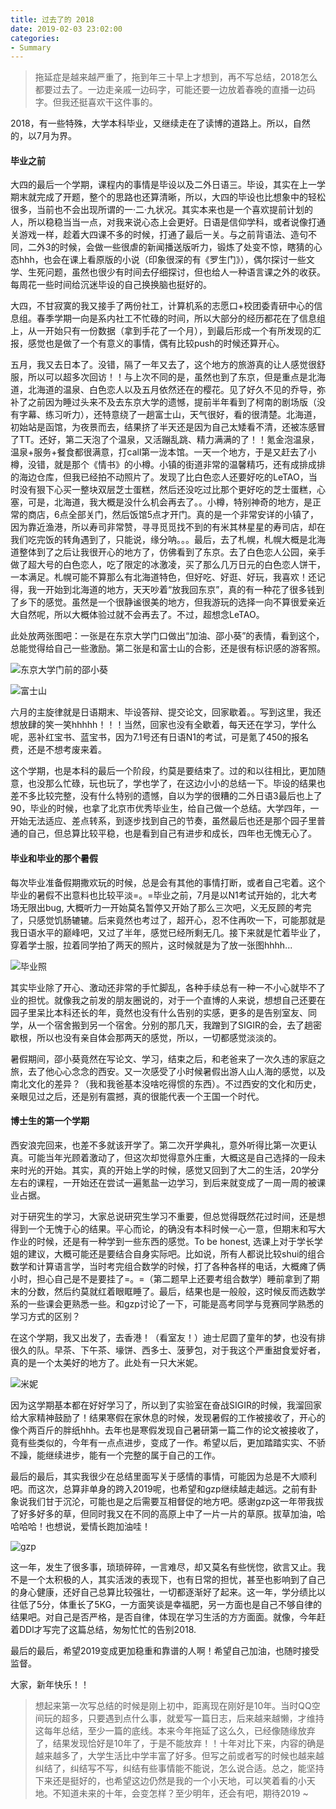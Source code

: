 ```yaml
---
title: 过去了的 2018
date: 2019-02-03 23:02:00
categories:
- Summary
---
```


> 拖延症是越来越严重了，拖到年三十早上才想到，再不写总结，2018怎么都要过去了。一边走亲戚一边码字，可能还要一边放着春晚的直播一边码字。但我还挺喜欢干这件事的。

2018，有一些特殊，大学本科毕业，又继续走在了读博的道路上。所以，自然的，以7月为界。

#### 毕业之前

大四的最后一个学期，课程内的事情是毕设以及二外日语三。毕设，其实在上一学期末就完成了开题，整个的思路也还算清晰，所以，大四的毕设也比想象中的轻松很多，当前也不会出现所谓的一·二·九状况。其实本来也是一个喜欢提前计划的人，所以稳稳当当一点，对我来说心态上会更好。日语是信仰学科，或者说像打通关游戏一样，趁着大四课不多的时候，打通了最后一关。与之前背语法、造句不同，二外3的时候，会做一些很虐的新闻播送版听力，锻炼了处变不惊，瞎猜的心态hhh，也会在课上看原版的小说（印象很深的有《罗生门》），偶尔探讨一些文学、生死问题，虽然也很少有时间去仔细探讨，但也给人一种语言课之外的收获。每周花一些时间给沉迷毕设的自己换换脑也挺好的。

大四，不甘寂寞的我又接手了两份社工，计算机系的志愿口+校团委青研中心的信息组。春季学期一向是系内社工不忙碌的时间，所以大部分的经历都花在了信息组上，从一开始只有一份数据（拿到手花了一个月），到最后形成一个有所发现的汇报，感觉也是做了一个有意义的事情，偶有比较push的时候还算开心。

五月，我又去日本了。没错，隔了一年又去了，这个地方的旅游真的让人感觉很舒服，所以可以超多次回访！！与上次不同的是，虽然也到了东京，但是重点是北海道，北海道的温泉、白色恋人以及五月依然还在的樱花。见了好久不见的乔导，弥补了之前因为睡过头来不及去东京大学的遗憾，提前半年看到了柯南的剧场版（没有字幕、练习听力），还特意绕了一趟富士山，天气很好，看的很清楚。北海道，初始站是函馆，为夜景而去，结果挤了半天还是因为自己太矮看不清，还被冻感冒了TT。还好，第二天泡了个温泉，又活蹦乱跳、精力满满的了！！氪金泡温泉，温泉+服务+餐食都很满意，打call第一泷本馆。一天一个地方，于是又赶去了小樽，没错，就是那个《情书》的小樽。小镇的街道非常的温馨精巧，还有成排成排的海边仓库，但我已经拍不动照片了。发现了比白色恋人还要好吃的LeTAO，当时没有狠下心买一整块双层芝士蛋糕，然后还没吃过比那个更好吃的芝士蛋糕，心塞，可是，北海道，我大概是没什么机会再去了。。小樽，特别神奇的地方，是正常的商店，6点全部关门，然后饭馆5点才开门。真的是一个非常安详的小镇了，因为靠近渔港，所以寿司非常赞，寻寻觅觅找不到的有米其林星星的寿司店，却在我们吃完饭的转角遇到了，只能说，缘分呐。。。最后，去了札幌，札幌大概是北海道整体到了之后让我很开心的地方了，仿佛看到了东京。去了白色恋人公园，亲手做了超大号的白色恋人，吃了限定的冰激凌，买了那么几万日元的白色恋人饼干，一本满足。札幌可能不算那么有北海道特色，但好吃、好逛、好玩，我喜欢！还记得，我一开始到北海道的地方，天天吵着“放我回东京”，真的有一种花了很多钱到了乡下的感觉。虽然是一个很静谧很美的地方，但我游玩的选择一向不算很爱亲近大自然呢，所以大概体验过就不会再去了。不过，超想念LeTAO。

此处放两张图吧：一张是在东京大学门口做出“加油、邵小葵”的表情，看到这个，总能觉得给自己一些激励。第二张是和富士山的合影，还是很有标识感的游客照。

![东京大学门前的邵小葵]({{site.url}}/assets/images/2019-02-03/dongjingdaxue.JPG) 

![富士山]({{site.url}}/assets/images/2019-02-03/fuji.JPG) 

六月的主旋律就是日语期末、毕设答辩、提交论文，回家歇着。。写到这里，我还想放肆的笑一笑hhhhh！！！当然，回家也没有全歇着，每天还在学习，学什么呢，恶补红宝书、蓝宝书，因为7.1号还有日语N1的考试，可是氪了450的报名费，还是不想考废来着。

这个学期，也是本科的最后一个阶段，约莫是要结束了。过的和以往相比，更加随意，也没那么忙碌，玩也玩了，学也学了，在这边小小的总结一下。毕设的结果也差不多比较完整，没有什么特别的遗憾，自以为学的很糟的二外日语3最后也上了90，毕业的时候，也拿了北京市优秀毕业生，给自己做一个总结。大学四年，一开始无法适应、差点转系，到逐步找到自己的节奏，虽然最后也还是那个园子里普通的自己，但总算比较平稳，也是看到自己有进步和成长，四年也无愧无心了。

#### 毕业和毕业的那个暑假

每次毕业准备假期撒欢玩的时候，总是会有其他的事情打断，或者自己宅着。这个毕业的暑假不出意料也比较平淡=。=毕业之前，7月是以N1考试开始的，北大考场无限出bug, 大概听力一开始莫名暂停又开始了那么三次吧，义无反顾的考完了，只感觉饥肠辘辘。后来竟然也考过了，超开心，忍不住再吹一下，可能那就是我日语水平的巅峰吧，又过了半年，感觉已经所剩无几。接下来就是忙着毕业了，穿着学士服，拉着同学拍了两天的照片，这时候就是为了放一张图hhhh...

![毕业照]({{site.url}}/assets/images/2019-02-03/biye.JPG) 

其实毕业除了开心、激动还非常的手忙脚乱，各种手续总有一种一不小心就毕不了业的担忧。就像我之前发的朋友圈说的，对于一个直博的人来说，想想自己还要在园子里呆比本科还长的年，竟然也没有什么告别的实感，更多的是告别室友、同学，从一个宿舍搬到另一个宿舍。分别的那几天，我蹭到了SIGIR的会，去了趟密歇根，所以也没有亲自体会那两天的感觉，所以，一切都感觉淡淡的。

暑假期间，邵小葵竟然在写论文、学习，结束之后，和老爸来了一次久违的家庭之旅，去了他心心念念的西安。又一次感受了小时候暑假出游人山人海的感觉，以及南北文化的差异？（我和我爸基本没啥吃得惯的东西）。不过西安的文化和历史，亲眼见过之后，还是别有震撼，真的很能代表一个王国一个时代。

#### 博士生的第一个学期

西安浪完回来，也差不多就该开学了。第二次开学典礼，意外听得比第一次更认真。可能当年光顾着激动了，但这次却觉得意外庄重，大概这是自己选择的一段未来时光的开始。其实，真的开始上学的时候，感觉又回到了大二的生活，20学分左右的课程，一开始还在尝试一遍氪盐一边学习，到后来就变成了一周一周的被课业占据。

对于研究生的学习，大家总说研究生学习不重要，但总觉得既然花过时间，还是想得到一个无愧于心的结果。平心而论，的确没有本科时候一心一意，但期末和写大作业的时候，还是有一种学到一些东西的感觉。To be honest, 选课上对于学长学姐的建议，大概可能还是要结合自身实际吧。比如说，所有人都说比较shui的组合数学和计算语言学，当时考完组合数学的时候，打了各种各样的电话，大概瘫了俩小时，担心自己是不是要挂了=。=（第二题早上还要考组合数学）睡前拿到了期末的分数，然后约莫就红着眼眶睡了。最后，结果也是一般般，这时候反而选数学系的一些课会更熟悉一些。和gzp讨论了一下，可能是高考同学与竞赛同学熟悉的学习方式的区别？

在这个学期，我又出发了，去香港！（看室友！）迪士尼圆了童年的梦，也没有排很久的队。早茶、下午茶、壕饼、西多士、菠萝包，对于我这个严重甜食爱好者，真的是一个太美好的地方了。此处有一只大米妮。

![米妮]({{site.url}}/assets/images/2019-02-03/mini.JPG) 

因为这学期基本都在好好学习了，所以到了实验室在奋战SIGIR的时候，我溜回家给大家精神鼓励了！结果寒假在家休息的时候，发现暑假的工作被接收了，开心的像个两百斤的胖纸hhh。去年也是寒假发现自己暑研第一篇二作的论文被接收了，竟有些类似的，今年有一点点进步，变成了一作。希望以后，更加踏踏实实、不骄不躁，能继续进步，能有一个完整的属于自己的工作。

最后的最后，其实我很少在总结里面写关于感情的事情，可能因为总是不大顺利吧。而这次，总算非单身的跨入2019呢，也希望和gzp继续越走越远。之前有卦象说我们甘于沉沦，可能也是之后需要互相督促的地方吧。感谢gzp这一年带我拔了好多好多的草，但同时我又在不同的高原上中了一片一片的草原。拔草加油，哈哈哈哈！也想说，爱情长跑加油哇！

![gzp]({{site.url}}/assets/images/2019-02-03/jzp.jpeg)

这一年，发生了很多事，琐琐碎碎，一言难尽，却又莫名有些恍惚，欲言又止。我不是一个太积极的人，其实活泼的表现下，也有日常的担忧，甚至也影响到了自己的身心健康，还好自己总算比较强壮，一切都逐渐好了起来。这一年，学分绩比以往低了5分，体重长了5KG，一方面笑谈是幸福肥，另一方面也是自己不够自律的结果吧。对自己是否严格，是否自律，体现在学习生活的方方面面。就像，今年赶着DDl才写完了这篇总结，匆匆忙忙的告别2018.

最后的最后，希望2019变成更加稳重和靠谱的人啊！希望自己加油，也随时接受监督。

大家，新年快乐！！

> 想起来第一次写总结的时候是刚上初中，距离现在刚好是10年。当时QQ空间玩的超多，只要遇到点什么事，就爱写一篇日志，后来越来越懒，才维持这每年总结，至少一篇的底线。本来今年拖延了这么久，已经像随缘放弃了，结果发现恰好是10年了，于是不能放弃！！十年对比下来，内容的确是越来越多了，大学生活比中学丰富了好多。但写之前或者写的时候也越来越纠结了，纠结写不写，纠结有些事情能不能说，怎么说合适。总之，能坚持下来还是挺好的，也希望这边仍然是我的一个小天地，可以笑着看的小天地。不知道未来的十年，会变怎样？至少明年，还会有吧，期待2019 ~
